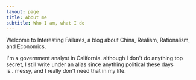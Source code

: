 ```yaml
---
layout: page
title: About me
subtitle: Who I am, what I do
---
```


Welcome to Interesting Failures, a blog about China, Realism, Rationalism, and Economics.

I'm a government analyst in California. although I don't do anything top secret, I still write under an alias since anything political these days is...messy, and I really don't need that in my life. 

